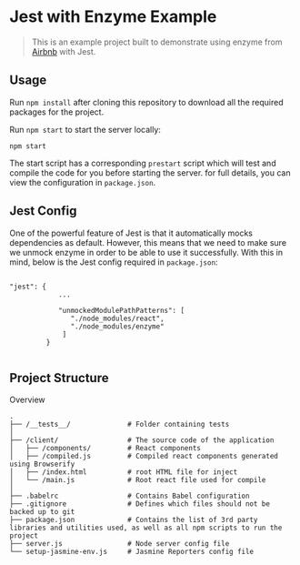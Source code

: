 # Jest with Enzyme Example

> This is an example project built to demonstrate using enzyme from [Airbnb](https://github.com/airbnb) with Jest.

## Usage

Run `npm install` after cloning this repository to download all the required packages for the project.

Run `npm start` to start the server locally:
```
npm start
```

The start script has a corresponding `prestart` script which will test and compile the code for you before starting the server. for full details, you can view the configuration in `package.json`.

## Jest Config

One of the powerful feature of Jest is that it automatically mocks dependencies as default. However, this means that we need to make sure we unmock enzyme in order to be able to use it successfully.
With this in mind, below is the Jest config required in `package.json`:

```

"jest": {
            ...

            "unmockedModulePathPatterns": [
               "./node_modules/react",
               "./node_modules/enzyme"
             ]
         }
    
```

## Project Structure

Overview

```
.
├── /__tests__/              # Folder containing tests
│
├── /client/                 # The source code of the application
│   ├── /components/         # React components
│   ├── /compiled.js         # Compiled react components generated using Browserify
│   ├── /index.html          # root HTML file for inject
│   └── /main.js             # Root react file used for compile
│
├── .babelrc                 # Contains Babel configuration
├── .gitignore               # Defines which files should not be backed up to git
├── package.json             # Contains the list of 3rd party libraries and utilities used, as well as all npm scripts to run the project
├── server.js                # Node server config file
└── setup-jasmine-env.js     # Jasmine Reporters config file
```

